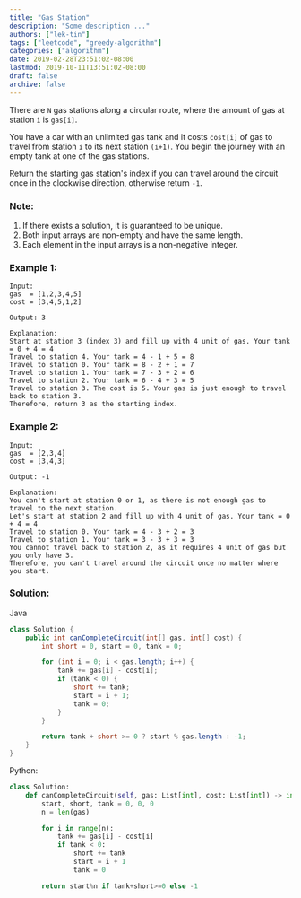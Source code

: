 ```yaml
---
title: "Gas Station"
description: "Some description ..."
authors: ["lek-tin"]
tags: ["leetcode", "greedy-algorithm"]
categories: ["algorithm"]
date: 2019-02-28T23:51:02-08:00
lastmod: 2019-10-11T13:51:02-08:00
draft: false
archive: false
---
```

There are `N` gas stations along a circular route, where the amount of gas at station `i` is `gas[i]`.

You have a car with an unlimited gas tank and it costs `cost[i]` of gas to travel from station `i` to its next station `(i+1)`. You begin the journey with an empty tank at one of the gas stations.

Return the starting gas station's index if you can travel around the circuit once in the clockwise direction, otherwise return `-1`.

### Note:
1. If there exists a solution, it is guaranteed to be unique.
2. Both input arrays are non-empty and have the same length.
3. Each element in the input arrays is a non-negative integer.

### Example 1:
```
Input: 
gas  = [1,2,3,4,5]
cost = [3,4,5,1,2]

Output: 3

Explanation:
Start at station 3 (index 3) and fill up with 4 unit of gas. Your tank = 0 + 4 = 4
Travel to station 4. Your tank = 4 - 1 + 5 = 8
Travel to station 0. Your tank = 8 - 2 + 1 = 7
Travel to station 1. Your tank = 7 - 3 + 2 = 6
Travel to station 2. Your tank = 6 - 4 + 3 = 5
Travel to station 3. The cost is 5. Your gas is just enough to travel back to station 3.
Therefore, return 3 as the starting index.
```
### Example 2:
```
Input: 
gas  = [2,3,4]
cost = [3,4,3]

Output: -1

Explanation:
You can't start at station 0 or 1, as there is not enough gas to travel to the next station.
Let's start at station 2 and fill up with 4 unit of gas. Your tank = 0 + 4 = 4
Travel to station 0. Your tank = 4 - 3 + 2 = 3
Travel to station 1. Your tank = 3 - 3 + 3 = 3
You cannot travel back to station 2, as it requires 4 unit of gas but you only have 3.
Therefore, you can't travel around the circuit once no matter where you start.
```

### Solution:
Java
```java
class Solution {
    public int canCompleteCircuit(int[] gas, int[] cost) {
        int short = 0, start = 0, tank = 0;

        for (int i = 0; i < gas.length; i++) {
            tank += gas[i] - cost[i];
            if (tank < 0) {
                short += tank;
                start = i + 1;
                tank = 0;
            }
        }

        return tank + short >= 0 ? start % gas.length : -1;
    }
}
```
Python:
```python
class Solution:
    def canCompleteCircuit(self, gas: List[int], cost: List[int]) -> int:
        start, short, tank = 0, 0, 0
        n = len(gas)

        for i in range(n):
            tank += gas[i] - cost[i]
            if tank < 0:
                short += tank
                start = i + 1
                tank = 0

        return start%n if tank+short>=0 else -1
```